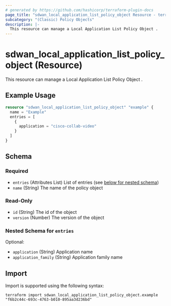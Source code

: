 ```yaml
---
# generated by https://github.com/hashicorp/terraform-plugin-docs
page_title: "sdwan_local_application_list_policy_object Resource - terraform-provider-sdwan"
subcategory: "(Classic) Policy Objects"
description: |-
  This resource can manage a Local Application List Policy Object .
---
```


# sdwan_local_application_list_policy_object (Resource)

This resource can manage a Local Application List Policy Object .

## Example Usage

```terraform
resource "sdwan_local_application_list_policy_object" "example" {
  name = "Example"
  entries = [
    {
      application = "cisco-collab-video"
    }
  ]
}
```

<!-- schema generated by tfplugindocs -->
## Schema

### Required

- `entries` (Attributes List) List of entries (see [below for nested schema](#nestedatt--entries))
- `name` (String) The name of the policy object

### Read-Only

- `id` (String) The id of the object
- `version` (Number) The version of the object

<a id="nestedatt--entries"></a>
### Nested Schema for `entries`

Optional:

- `application` (String) Application name
- `application_family` (String) Application family name

## Import

Import is supported using the following syntax:

```shell
terraform import sdwan_local_application_list_policy_object.example "f6b2c44c-693c-4763-b010-895aa3d236bd"
```
